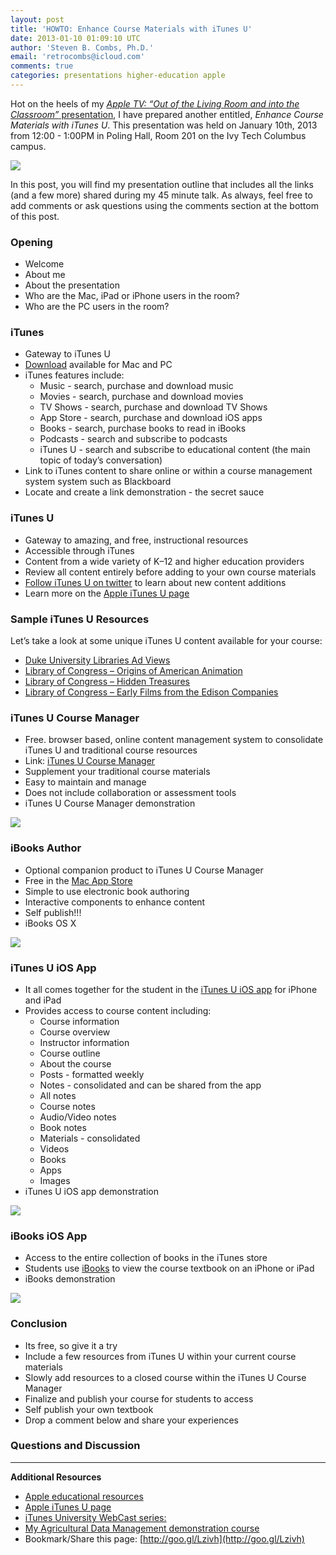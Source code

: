 ```yaml
---
layout: post
title: 'HOWTO: Enhance Course Materials with iTunes U'
date: 2013-01-10 01:09:10 UTC
author: 'Steven B. Combs, Ph.D.'
email: 'retrocombs@icloud.com'
comments: true
categories: presentations higher-education apple
---
```


Hot on the heels of my [_Apple TV: “Out of the Living Room and into the Classroom”_ presentation](/presentations/higher-education/apple/2013/01/14/Apple-TV-Out-of-the-Living-Room-and-into-the-Classroom.html), I have prepared another entitled, _Enhance Course Materials with iTunes U_. This presentation was held on January 10th, 2013 from 12:00 - 1:00PM in Poling Hall, Room 201 on the Ivy Tech Columbus campus.

![](http://3.bp.blogspot.com/-DmCzV7LBG-k/UO35pceB4_I/AAAAAAABFog/GBBJDrZtvpA/s400/iTunes+U.png)

In this post, you will find my presentation outline that includes all the links (and a few more) shared during my 45 minute talk. As always, feel free to add comments or ask questions using the comments section at the bottom of this post.

### Opening

* Welcome
* About me
* About the presentation
* Who are the Mac, iPad or iPhone users in the room?
* Who are the PC users in the room?

### iTunes

* Gateway to iTunes U
* [Download](http://www.apple.com/itunes) available for Mac and PC
* iTunes features include:
  * Music - search, purchase and download music
  * Movies - search, purchase and download movies
  * TV Shows - search, purchase and download TV Shows
  * App Store - search, purchase and download iOS apps
  * Books - search, purchase books to read in iBooks
  * Podcasts - search and subscribe to podcasts
  * iTunes U - search and subscribe to educational content (the main topic of today’s conversation)
* Link to iTunes content to share online or within a course management system system such as Blackboard
* Locate and create a link demonstration - the secret sauce

### iTunes U

* Gateway to amazing, and free, instructional resources
* Accessible through iTunes
* Content from a wide variety of K–12 and higher education providers
* Review all content entirely before adding to your own course materials
* [Follow iTunes U on twitter](https://twitter.com/itunesu/) to learn about new content additions
* Learn more on the [Apple iTunes U page](http://www.apple.com/education/itunes-u/)

### Sample iTunes U Resources
Let’s take a look at some unique iTunes U content available for your course:

* [Duke University Libraries Ad Views](https://itunes.apple.com/us/itunes-u/highlights/id420424352?mt=10)
* [Library of Congress – Origins of American Animation](https://itunes.apple.com/us/itunes-u/origins-american-animation/id386017694?mt=10)
* [Library of Congress – Hidden Treasures](https://itunes.apple.com/us/itunes-u/hidden-treasures-at-library/id391498646?mt=10)
* [Library of Congress – Early Films from the Edison Companies](https://itunes.apple.com/us/itunes-u/early-films-edison-companies/id386017464?mt=10)

### iTunes U Course Manager

* Free. browser based, online content management system to consolidate iTunes U and traditional course resources
* Link: [iTunes U Course Manager](https://itunesu.itunes.apple.com/coursemanager/)
* Supplement your traditional course materials
* Easy to maintain and manage
* Does not include collaboration or assessment tools
* iTunes U Course Manager demonstration

![](http://4.bp.blogspot.com/-50PS6YdCD0Q/UO4RHIQ0O6I/AAAAAAABFpA/JiN-D_td6Bw/s400/iTunes+U+Course+Manager.png)

### iBooks Author

* Optional companion product to iTunes U Course Manager
* Free in the [Mac App Store](https://itunes.apple.com/us/app/ibooks-author/id490152466?mt=12)
* Simple to use electronic book authoring
* Interactive components to enhance content
* Self publish!!!
* iBooks OS X

![](http://1.bp.blogspot.com/-euUasrKRgCY/UO4QUu-p20I/AAAAAAABFow/fnqhOHtrpq4/s400/iBooks+Author.png)

### iTunes U iOS App

* It all comes together for the student in the [iTunes U iOS app](https://itunes.apple.com/us/app/itunes-u/id490217893?mt=8) for iPhone and iPad
* Provides access to course content including:
  * Course information
  *  Course overview
  *  Instructor information
  *  Course outline
  *  About the course
  *  Posts - formatted weekly
  *  Notes - consolidated and can be shared from the app
   * All notes
   * Course notes
   * Audio/Video notes
   * Book notes
  *  Materials - consolidated
   * Videos
   * Books
   * Apps
   * Images
* iTunes U iOS app demonstration

![](http://1.bp.blogspot.com/--LYkiCxfaHA/UO4SqS0vIOI/AAAAAAABFpU/FKwecMw4xW0/s400/iTunes+U+iOS.JPG)

### iBooks iOS App

* Access to the entire collection of books in the iTunes store
* Students use&nbsp;[iBooks](https://itunes.apple.com/us/app/ibooks/id364709193?mt=8)&nbsp;to view the course textbook on an iPhone or iPad
* iBooks demonstration

![](http://2.bp.blogspot.com/-QWx8snREerQ/UO4SqZwFZxI/AAAAAAABFpY/LzTLr0Nk-SM/s400/iBooks+iOS.JPG)

### Conclusion

* Its free, so give it a try
* Include a few resources from iTunes U within your current course materials
* Slowly add resources to a closed course within the iTunes U Course Manager
* Finalize and publish your course for students to access
* Self publish your own textbook
* Drop a comment below and share your experiences

### Questions and Discussion

---

__Additional Resources__

* [Apple educational resources](http://www.apple.com/education/resources/)
* [Apple iTunes U page](http://www.apple.com/education/itunes-u/)
* [iTunes University WebCast series:](https://edseminars.apple.com/itunesu_webcast_series/)
* [My Agricultural Data Management demonstration course](https://itunesu.itunes.apple.com/enroll/E36-Q43-5WC!)
* Bookmark/Share this page: [http://goo.gl/Lzivh](http://goo.gl/Lzivh)
